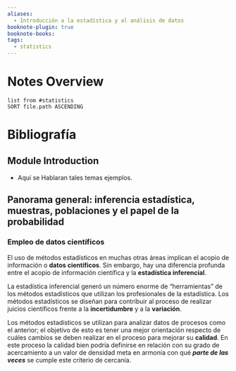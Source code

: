 ```yaml
---
aliases:
  - Introducción a la estadística y al análisis de datos
booknote-plugin: true
booknote-books: 
tags:
  - statistics
---
```

# Notes Overview
```dataview
list from #statistics 
SORT file.path ASCENDING
```

# Bibliografía


## Module Introduction

-   Aquí se Hablaran tales temas ejemplos.


## Panorama general: inferencia estadística, muestras, poblaciones y el papel de la probabilidad

### Empleo de datos científicos

El uso de métodos estadísticos en muchas otras áreas implican el acopio de información o **datos científicos**. Sin embargo, hay una diferencia profunda entre el acopio de información científica y la **estadística inferencial**.

La estadística inferencial generó un número enorme de “herramientas” de los métodos estadísticos que utilizan los profesionales de la estadística. Los métodos estadísticos se diseñan para contribuir al proceso de realizar juicios científicos frente a la **incertidumbre** y a la **variación**. 

Los métodos estadísticos se utilizan para analizar datos de procesos como el anterior; el objetivo de esto es tener una mejor orientación respecto de cuáles cambios se deben realizar en el proceso para mejorar su **calidad**. En este proceso la calidad bien podría definirse en relación con su grado de acercamiento a un valor de densidad meta en armonía con qué ***parte de las veces*** se cumple este criterio de cercanía.